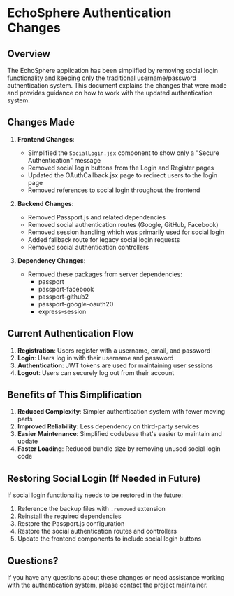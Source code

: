 # EchoSphere Authentication Changes

## Overview

The EchoSphere application has been simplified by removing social login functionality and keeping only the traditional username/password authentication system. This document explains the changes that were made and provides guidance on how to work with the updated authentication system.

## Changes Made

1. **Frontend Changes**:
   - Simplified the `SocialLogin.jsx` component to show only a "Secure Authentication" message
   - Removed social login buttons from the Login and Register pages
   - Updated the OAuthCallback.jsx page to redirect users to the login page
   - Removed references to social login throughout the frontend

2. **Backend Changes**:
   - Removed Passport.js and related dependencies
   - Removed social authentication routes (Google, GitHub, Facebook)
   - Removed session handling which was primarily used for social login
   - Added fallback route for legacy social login requests
   - Removed social authentication controllers

3. **Dependency Changes**:
   - Removed these packages from server dependencies:
     - passport
     - passport-facebook
     - passport-github2
     - passport-google-oauth20
     - express-session

## Current Authentication Flow

1. **Registration**: Users register with a username, email, and password
2. **Login**: Users log in with their username and password
3. **Authentication**: JWT tokens are used for maintaining user sessions
4. **Logout**: Users can securely log out from their account

## Benefits of This Simplification

1. **Reduced Complexity**: Simpler authentication system with fewer moving parts
2. **Improved Reliability**: Less dependency on third-party services
3. **Easier Maintenance**: Simplified codebase that's easier to maintain and update
4. **Faster Loading**: Reduced bundle size by removing unused social login code

## Restoring Social Login (If Needed in Future)

If social login functionality needs to be restored in the future:

1. Reference the backup files with `.removed` extension
2. Reinstall the required dependencies
3. Restore the Passport.js configuration
4. Restore the social authentication routes and controllers
5. Update the frontend components to include social login buttons

## Questions?

If you have any questions about these changes or need assistance working with the authentication system, please contact the project maintainer.
